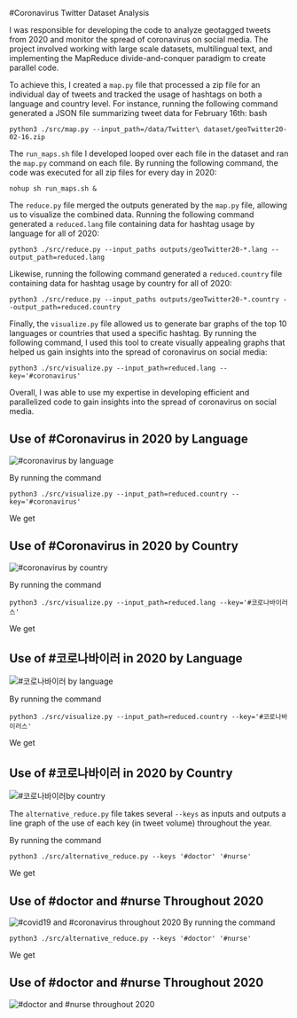 #Coronavirus Twitter Dataset Analysis

I was responsible for developing the code to analyze geotagged tweets from 2020 and monitor the spread of coronavirus on social media. The project involved working with large scale datasets, multilingual text, and implementing the MapReduce divide-and-conquer paradigm to create parallel code.

To achieve this, I created a `map.py` file that processed a zip file for an individual day of tweets and tracked the usage of hashtags on both a language and country level. For instance, running the following command generated a JSON file summarizing tweet data for February 16th:
bash

```
python3 ./src/map.py --input_path=/data/Twitter\ dataset/geoTwitter20-02-16.zip
```
The `run_maps.sh` file I developed looped over each file in the dataset and ran the `map.py` command on each file. By running the following command, the code was executed for all zip files for every day in 2020:

```
nohup sh run_maps.sh &
```

The `reduce.py` file merged the outputs generated by the `map.py` file, allowing us to visualize the combined data. Running the following command generated a `reduced.lang` file containing data for hashtag usage by language for all of 2020:

```
python3 ./src/reduce.py --input_paths outputs/geoTwitter20-*.lang --output_path=reduced.lang
```
Likewise, running the following command generated a `reduced.country` file containing data for hashtag usage by country for all of 2020:


```
python3 ./src/reduce.py --input_paths outputs/geoTwitter20-*.country --output_path=reduced.country
```
Finally, the `visualize.py` file allowed us to generate bar graphs of the top 10 languages or countries that used a specific hashtag. By running the following command, I used this tool to create visually appealing graphs that helped us gain insights into the spread of coronavirus on social media:

```
python3 ./src/visualize.py --input_path=reduced.lang --key='#coronavirus'
```
Overall, I was able to use my expertise in developing efficient and parallelized code to gain insights into the spread of coronavirus on social media.



## Use of #Coronavirus in 2020 by Language

![#coronavirus by language](coronavirus_lang.png)

By running the command
```
python3 ./src/visualize.py --input_path=reduced.country --key='#coronavirus'
```
We get

## Use of #Coronavirus in 2020 by Country

![#coronavirus by country](virus_country.png)

By running the command
```
python3 ./src/visualize.py --input_path=reduced.lang --key='#코로나바이러스'
```
We get

## Use of #코로나바이러 in 2020 by Language

![#코로나바이러 by language](코로나바이러스lang.png)

By running the command
```
python3 ./src/visualize.py --input_path=reduced.country --key='#코로나바이러스'
```
We get

## Use of #코로나바이러 in 2020 by Country

![#코로나바이러by country](코로나바이러스country.png)

The `alternative_reduce.py` file takes several `--keys` as inputs and outputs a line graph of the use of each key (in tweet volume) throughout the year.

By running the command
```
python3 ./src/alternative_reduce.py --keys '#doctor' '#nurse'
```
We get
## Use of #doctor and #nurse Throughout 2020

![#covid19 and #coronavirus throughout 2020](covid19_coronavirus.png)
By running the command
```
python3 ./src/alternative_reduce.py --keys '#doctor' '#nurse'
```
We get
## Use of #doctor and #nurse Throughout 2020

![#doctor and #nurse throughout 2020](dn.png)
